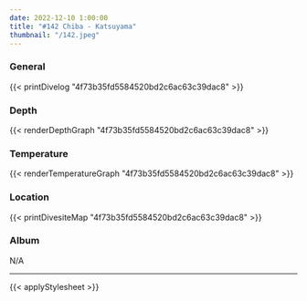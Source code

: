 ```yaml
---
date: 2022-12-10 1:00:00
title: "#142 Chiba - Katsuyama"
thumbnail: "/142.jpeg"
---
```


### General

{{< printDivelog "4f73b35fd5584520bd2c6ac63c39dac8" >}}

### Depth

{{< renderDepthGraph "4f73b35fd5584520bd2c6ac63c39dac8" >}}

### Temperature

{{< renderTemperatureGraph "4f73b35fd5584520bd2c6ac63c39dac8" >}}

### Location

{{< printDivesiteMap "4f73b35fd5584520bd2c6ac63c39dac8" >}}

### Album

N/A

---

{{< applyStylesheet >}}
